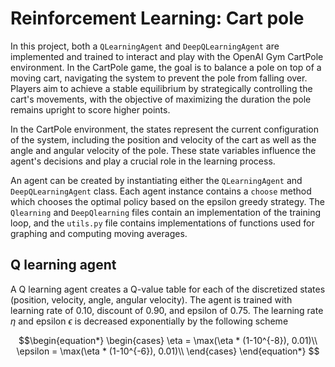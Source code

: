 # Reinforcement Learning: Cart pole

In this project, both a `QLearningAgent` and `DeepQLearningAgent` are implemented and trained to interact and play with the OpenAI Gym CartPole environment. In the CartPole game, the goal is to balance a pole on top of a moving cart, navigating the system to prevent the pole from falling over. Players aim to achieve a stable equilibrium by strategically controlling the cart's movements, with the objective of maximizing the duration the pole remains upright to score higher points.

In the CartPole environment, the states represent the current configuration of the system, including the position and velocity of the cart as well as the angle and angular velocity of the pole. These state variables influence the agent's decisions and play a crucial role in the learning process.

An agent can be created by instantiating either the `QLearningAgent` and `DeepQLearningAgent` class. Each agent instance contains a `choose` method which chooses the optimal policy based on the epsilon greedy strategy. The `Qlearning` and `DeepQlearning` files contain an implementation of the training loop, and the `utils.py` file contains implementations of functions used for graphing and computing moving averages.

## Q learning agent

A Q learning agent creates a Q-value table for each of the discretized states (position, velocity, angle, angular velocity). The agent is trained with learning rate of $0.10$, discount of $0.90$, and epsilon of $0.75$. The learning rate $\eta$ and epsilon $\epsilon$ is decreased exponentially by the following scheme

```math
\begin{equation*}
  \begin{cases}
    \eta = \max(\eta * (1-10^{-8}), 0.01)\\
    \epsilon = \max(\eta * (1-10^{-6}), 0.01)\\
  \end{cases}
\end{equation*}
